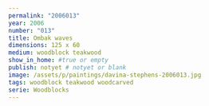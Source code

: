 ```yaml
---
permalink: "2006013"
year: 2006
number: "013"
title: Ombak waves
dimensions: 125 x 60
medium: woodblock teakwood
show_in_home: #true or empty
publish: notyet # notyet or blank
image: /assets/p/paintings/davina-stephens-2006013.jpg
tags: woodblock teakwood woodcarved
serie: Woodblocks
---
```


